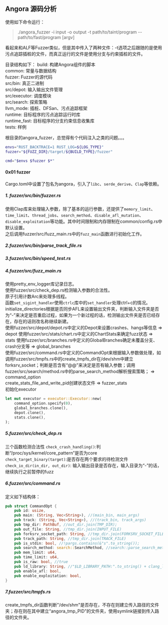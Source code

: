 ## Angora 源码分析

使用如下命令运行：  
> ./angora_fuzzer -i input -o output -t path/to/taint/program -- path/to/fast/program [argv]  

看起来和ALF等Fuzzer类似，但是其中传入了两种文件：-t选项之后跟随的是使用污点追踪插桩的文件，而真正运行的文件是使用分支与约束插桩的文件。

目录结构如下：
build: 构建Angora组件的脚本  
common: 常量与数据结构  
fuzzer: Fuzzer的源代码  
    src/bin: 真正二进制  
    src/depot: 输入输出文件管理  
    src/executor: 调度模块  
    src/search: 探索策略  
llvm_mode: 插桩、DFSan、污点追踪框架  
runtime: 目标程序的污点追踪运行时库  
runtime_fast: 目标程序的分支约束信息收集库  
tests: 样例  


根目录的angora_fuzzer，总觉得有个代码注入之类的问题。。。  

```bash
envs="RUST_BACKTRACE=1 RUST_LOG=${LOG_TYPE}"
fuzzer="${FUZZ_DIR}/target/${BUILD_TYPE}/fuzzer"

cmd="$envs $fuzzer $*"
```

#### 0x01 fuzzer

Cargo.toml中设置了包名为angora，引入了`libc`、`serde_derive`、`Clap`等依赖。  

##### 1. fuzzer/src/bin/fuzzer.rs

使用Clap库来处理输入参数，除了基本的运行参数，还提供了`memory_limit`、`time_limit`、`thread_jobs`、`search_method`、`disable_afl_mutation`、`disable_exploitation`等功能。其中时间限制和内存限制在common/config.rs中默认设置。  
之后调用fuzzer/src/fuzz_main.rs中的`fuzz_main`函数进行初始化工作。  

##### 2.fuzzer/src/bin/parse_track_file.rs


##### 3.fuzzer/src/bin/speed_test.rs

##### 4.fuzzer/src/fuzz_main.rs

使用pretty_env_logger库记录日志。  
使用fuzzer/src/check_dep.rs检测输入参数的合法性。  
原子引用计数Arc来处理多线程。  
函数`set_sigint_handler`使用`ctrlc`库中的`set_handler`处理ctrl+c的情况。  
initialize_directories根据是否同步AFL来设置输出文件夹，判断输入文件夹是否为“-”来决定是否重启过程，如果为一个新过程的话，检测输出文件夹是否已经存在，存在的话则改名称继续新建。  
使用fuzzer/src/depot/depot.rs中定义的Depot来设置crashes、hangs等信息 => depot
使用fuzzer/src/stats/chart.rs中定义的ChartStats来确定fuzz状态 => stats
使用fuzzer/src/branches.rs中定义的GlobalBranches确定未覆盖分支、crash分支等 => global_branches  
使用fuzzer/src/command.rs中定义的CommandOpt来根据输入参数做处理，如
调用fuzzer/src/tmpfs.rs中的create_tmpfs_dir在/dev/shm中建立forksrv_socket；判断是否含有“@@”来决定是否有输入参数；调用fuzzer/src/search/method.rs中的parse_search_method解析搜索策略； => command_option  
create_stats_file_and_write_pid创建状态文件 => fuzzer_stats  
初始化executor  
```rust
let mut executor = executor::Executor::new(
    command_option.specify(0),
    global_branches.clone(),
    depot.clone(),
    stats.clone(),
);
```


##### 5.fuzzer/src/check_dep.rs  

三个函数检测合法性
`check_crash_handling()`:判断“/proc/sys/kernel/core_pattern”是否为core  
`check_target_binary(target)`:是否存在两个要求的待检测文件  
`check_io_dir(in_dir, out_dir)`: 输入输出目录是否存在，输入目录为“-”的话，继续执行之前暂停的fuzz  

##### 6.fuzzer/src/command.rs

定义如下结构体：

```rust
pub struct CommandOpt {
    pub id: usize,
    pub main: (String, Vec<String>), //(main_bin, main_args)
    pub track: (String, Vec<String>), //(track_bin, track_args)
    pub tmp_dir: PathBuf, //out_dir.join(TMP_DIR);
    pub out_file: String, //tmp_dir.join(INPUT_FILE)
    pub forksrv_socket_path: String, //tmp_dir.join(FORKSRV_SOCKET_FILE)
    pub track_path: String, //tmp_dir.join(TRACK_FILE)
    pub is_stdin: bool, //!pargs.contains(&"s".to_string());
    pub search_method: search::SearchMethod, //search::parse_search_method(search_method),
    pub mem_limit: u64,
    pub time_limit: u64,
    pub is_raw: bool, //true
    pub ld_library: String, //"$LD_LIBRARY_PATH:".to_string() + clang_lib
    pub enable_afl: bool,
    pub enable_exploitation: bool,
}
```

##### 7.fuzzer/src/tmpfs.rs  

create_tmpfs_dir函数判断"/dev/shm"是否存在，不存在则建立传入路径的文件夹；存在则在其中建立“angora_tmp_PID”的文件夹，使用symlink链接到传入路径的文件夹。
